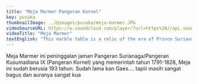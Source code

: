 ```yaml
---
title: "Meja Marmer Pangeran Kornel"
key: pusaka
thumbnailImage: ../@images/pusaka/meja-marmer.JPG
videoSourceURL: https://w.soundcloud.com/player/?url=https%3A//api.soundcloud.com/tracks/1171307677&color=%23ff5500&auto_play=true&hide_related=false&show_comments=true&show_user=true&show_reposts=false&show_teaser=true
videoTitle: "Meja Marmer"
textEnglish: "This marble table is a relic of the era of Prince Surianaga/Prince Kusumadiana IX (Prince Kornel) who ruled from 1791-1828. This table is 193 years old. It's been a long time guys…. but it's still very good and the aura is very strong."
---
```


Meja Marmer ini peninggalan jaman Pangeran Surianaga/Pangeran Kusumadiana IX (Pangeran Kornel) yang memerintah tahun 1791-1828, Meja ini sudah berusia 193 tahun. Sudah lama kan Gaes….  tapiii masih sangat bagus dan auranya sangat kua